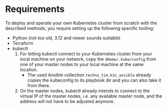 # Requirements

To deploy and operate your own Kubernetes cluster from scratch with the described methods, you require setting up the
following specific tooling:

* Python (not too old, 3.12 and newer sounds suitable)
* Terraform
* kubectl
    1. For letting kubectl connect to your Kubernetes cluster from your local machine on your network, copy the
       `$Home/.kube/config` from one of your master nodes to your local machine at the same location.
        * The used Ansible collection `techno_tim.k3s_ansible` already copies the kubeconfig to its playbook dir and you
          can also take it from there.
    2. On the master nodes, kubectl already intends to connect to the virtual IP of the master nodes, i.e. any available
       master node, and the address will not have to be adjusted anymore.
